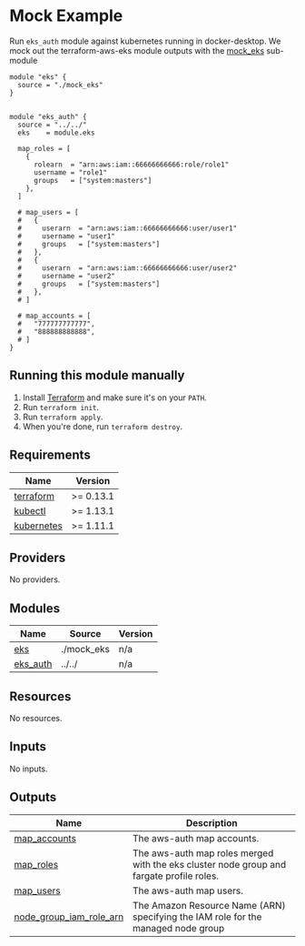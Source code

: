 <!-- BEGINNING OF PRE-COMMIT-TERRAFORM DOCS HOOK -->


# Mock Example

Run `eks_auth` module against kubernetes running in docker-desktop. We mock out the terraform-aws-eks module outputs with the [mock_eks](./mock_eks) sub-module

```hcl
module "eks" {
  source = "./mock_eks"
}


module "eks_auth" {
  source = "../../"
  eks    = module.eks

  map_roles = [
    {
      rolearn  = "arn:aws:iam::66666666666:role/role1"
      username = "role1"
      groups   = ["system:masters"]
    },
  ]

  # map_users = [
  #   {
  #     userarn  = "arn:aws:iam::66666666666:user/user1"
  #     username = "user1"
  #     groups   = ["system:masters"]
  #   },
  #   {
  #     userarn  = "arn:aws:iam::66666666666:user/user2"
  #     username = "user2"
  #     groups   = ["system:masters"]
  #   },
  # ]

  # map_accounts = [
  #   "777777777777",
  #   "888888888888",
  # ]
}
```

## Running this module manually

1. Install [Terraform](https://www.terraform.io/) and make sure it's on your `PATH`.
1. Run `terraform init`.
1. Run `terraform apply`.
1. When you're done, run `terraform destroy`.

## Requirements

| Name | Version |
|------|---------|
| <a name="requirement_terraform"></a> [terraform](#requirement\_terraform) | >= 0.13.1 |
| <a name="requirement_kubectl"></a> [kubectl](#requirement\_kubectl) | >= 1.13.1 |
| <a name="requirement_kubernetes"></a> [kubernetes](#requirement\_kubernetes) | >= 1.11.1 |

## Providers

No providers.

## Modules

| Name | Source | Version |
|------|--------|---------|
| <a name="module_eks"></a> [eks](#module\_eks) | ./mock_eks | n/a |
| <a name="module_eks_auth"></a> [eks\_auth](#module\_eks\_auth) | ../../ | n/a |

## Resources

No resources.

## Inputs

No inputs.

## Outputs

| Name | Description |
|------|-------------|
| <a name="output_map_accounts"></a> [map\_accounts](#output\_map\_accounts) | The aws-auth map accounts. |
| <a name="output_map_roles"></a> [map\_roles](#output\_map\_roles) | The aws-auth map roles merged with the eks cluster node group and fargate profile roles. |
| <a name="output_map_users"></a> [map\_users](#output\_map\_users) | The aws-auth map users. |
| <a name="output_node_group_iam_role_arn"></a> [node\_group\_iam\_role\_arn](#output\_node\_group\_iam\_role\_arn) | The Amazon Resource Name (ARN) specifying the IAM role for the managed node group |
<!-- END OF PRE-COMMIT-TERRAFORM DOCS HOOK -->

